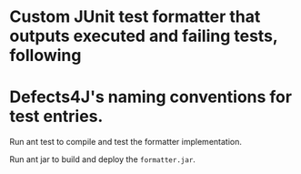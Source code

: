 # Custom JUnit test formatter that outputs executed and failing tests, following
# Defects4J's naming conventions for test entries.

Run ant test to compile and test the formatter implementation.

Run ant jar to build and deploy the `formatter.jar`.
